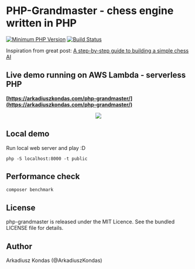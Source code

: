 # PHP-Grandmaster - chess engine written in PHP

[![Minimum PHP Version](https://img.shields.io/badge/php-%3E%3D%207.2-8892BF.svg)](https://php.net/)
[![Build Status](https://travis-ci.org/akondas/php-grandmaster.svg?branch=master)](https://travis-ci.org/akondas/php-grandmaster)


Inspiration from great post: [A step-by-step guide to building a simple chess AI](https://medium.freecodecamp.org/simple-chess-ai-step-by-step-1d55a9266977)


## Live demo running on AWS Lambda - serverless PHP

**[https://arkadiuszkondas.com/php-grandmaster/](https://arkadiuszkondas.com/php-grandmaster/)**

<p align="center">
	<img src="https://github.com/akondas/php-grandmaster/raw/master/public/demo.png" />
</p>


## Local demo

Run local web server and play :D

```
php -S localhost:8000 -t public
```


## Performance check

```
composer benchmark
```


## License

php-grandmaster is released under the MIT Licence. See the bundled LICENSE file for details.


## Author

Arkadiusz Kondas (@ArkadiuszKondas)
